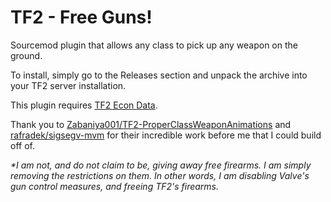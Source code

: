 # TF2 - Free Guns!
Sourcemod plugin that allows any class to pick up any weapon on the ground.

To install, simply go to the Releases section and unpack the archive into your TF2 server installation.

This plugin requires [TF2 Econ Data](https://github.com/nosoop/SM-TFEconData).

Thank you to [Zabaniya001/TF2-ProperClassWeaponAnimations](https://github.com/Zabaniya001/TF2-ProperClassWeaponAnimations) and [rafradek/sigsegv-mvm](https://github.com/rafradek/sigsegv-mvm/) for their incredible work before me that I could build off of.

_*I am not, and do not claim to be, giving away free firearms. I am simply removing the restrictions on them. 
In other words, I am disabling Valve's gun control measures, and freeing TF2's firearms._
